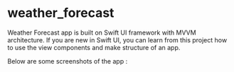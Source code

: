 # weather_forecast
Weather Forecast app is built on Swift UI framework with MVVM architecture.
If you are new in Swift UI, you can learn from this project how to use the view components and make structure of an app. 

Below are some screenshots of the app :


